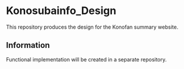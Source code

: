 # Konosubainfo_Design

This repository produces the design for the Konofan summary website.

## Information

Functional implementation will be created in a separate repository.
